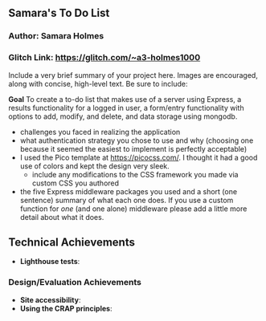 ## Samara's To Do List

### Author: Samara Holmes

### Glitch Link: <https://glitch.com/~a3-holmes1000>

Include a very brief summary of your project here. Images are encouraged, along with concise, high-level text. Be sure to include:

**Goal** To create a to-do list that makes use of a server using Express, a results functionality for a logged in user, a form/entry functionality with options to add, modify, and delete, and data storage using mongodb.

- challenges you faced in realizing the application
- what authentication strategy you chose to use and why (choosing one because it seemed the easiest to implement is perfectly acceptable)
- I used the Pico template at <https://picocss.com/>. I thought it had a good use of colors and kept the design very sleek.
  - include any modifications to the CSS framework you made via custom CSS you authored
- the five Express middleware packages you used and a short (one sentence) summary of what each one does. If you use a custom function for *one* (and one alone) middleware please
add a little more detail about what it does.

## Technical Achievements

- **Lighthouse tests**:

### Design/Evaluation Achievements

- **Site accessibility**:
- **Using the CRAP principles**:
